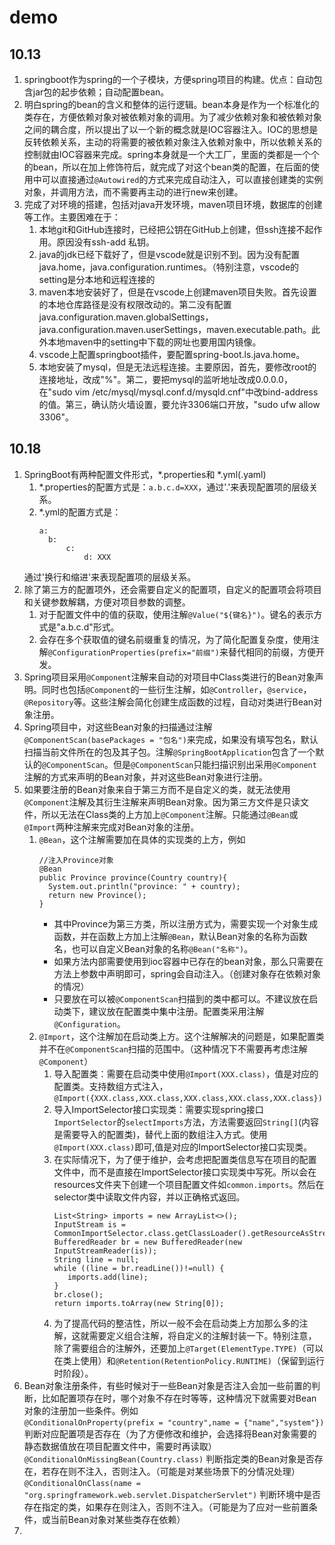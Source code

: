 # demo
## 10.13
1. springboot作为spring的一个子模块，方便spring项目的构建。优点：自动包含jar包的起步依赖；自动配置bean。
2. 明白spring的bean的含义和整体的运行逻辑。bean本身是作为一个标准化的类存在，方便依赖对象对被依赖对象的调用。为了减少依赖对象和被依赖对象之间的耦合度，所以提出了以一个新的概念就是IOC容器注入。IOC的思想是反转依赖关系，主动的将需要的被依赖对象注入依赖对象中，所以依赖关系的控制就由IOC容器来完成。spring本身就是一个大工厂，里面的类都是一个个的bean，所以在加上修饰符后，就完成了对这个bean类的配置，在后面的使用中可以直接通过`@Autowired`的方式来完成自动注入，可以直接创建类的实例对象，并调用方法，而不需要再主动的进行new来创建。
3. 完成了对环境的搭建，包括对java开发环境，maven项目环境，数据库的创建等工作。主要困难在于：
   1. 本地git和GitHub连接时，已经把公钥在GitHub上创建，但ssh连接不起作用。原因没有ssh-add 私钥。
   2. java的jdk已经下载好了，但是vscode就是识别不到。因为没有配置java.home，java.configuration.runtimes。（特别注意，vscode的setting是分本地和远程连接的
   3. maven本地安装好了，但是在vscode上创建maven项目失败。首先设置的本地仓库路径是没有权限改动的。第二没有配置java.configuration.maven.globalSettings，java.configuration.maven.userSettings，maven.executable.path。此外本地maven中的setting中下载的网址也要用国内镜像。
   4. vscode上配置springboot插件，要配置spring-boot.ls.java.home。
   5. 本地安装了mysql，但是无法远程连接。主要原因，首先，要修改root的连接地址，改成"%"。第二，要把mysql的监听地址改成0.0.0.0，在"sudo vim /etc/mysql/mysql.conf.d/mysqld.cnf"中改bind-address的值。第三，确认防火墙设置，要允许3306端口开放，"sudo ufw allow 3306"。


## 10.18
1. SpringBoot有两种配置文件形式，*.properties和 *.yml(.yaml)
   1. *.properties的配置方式是：`a.b.c.d=XXX`，通过'.'来表现配置项的层级关系。
   2. *.yml的配置方式是：
      ```
      a:
      	b:
      		c:
      			d: XXX
      ```
     通过'换行和缩进'来表现配置项的层级关系。
2. 除了第三方的配置项外，还会需要自定义的配置项，自定义的配置项会将项目和关键参数解耦，方便对项目参数的调整。
   1. 对于配置文件中的值的获取，使用注解`@Value("${键名}")`。键名的表示方式是"a.b.c.d"形式。
   2. 会存在多个获取值的键名前缀重复的情况，为了简化配置复杂度，使用注解`@ConfigurationProperties(prefix="前缀")`来替代相同的前缀，方便开发。
3. Spring项目采用`@Component`注解来自动的对项目中Class类进行的Bean对象声明。同时也包括`@Component`的一些衍生注解，如`@Controller`，`@service`，`@Repository`等。这些注解会简化创建生成函数的过程，自动对类进行Bean对象注册。
4. Spring项目中，对这些Bean对象的扫描通过注解`@ComponentScan(basePackages = "包名")`来完成，如果没有填写包名，默认扫描当前文件所在的包及其子包。注解`@SpringBootApplication`包含了一个默认的`@ComponentScan`。但是`@ComponentScan`只能扫描识别出采用`@Component`注解的方式来声明的Bean对象，并对这些Bean对象进行注册。
5. 如果要注册的Bean对象来自于第三方而不是自定义的类，就无法使用`@Component`注解及其衍生注解来声明Bean对象。因为第三方文件是只读文件，所以无法在Class类的上方加上`@Component`注解。只能通过`@Bean`或`@Import`两种注解来完成对Bean对象的注册。
   1. `@Bean`，这个注解需要加在具体的实现类的上方，例如
      ```
      //注入Province对象
      @Bean
      public Province province(Country country){
      	System.out.println("province: " + country);
      	return new Province();
      }
      ```
      * 其中Province为第三方类，所以注册方式为，需要实现一个对象生成函数，并在函数上方加上注解`@Bean`，默认Bean对象的名称为函数名，也可以自定义Bean对象的名称`@Bean("名称")`。<br>
      * 如果方法内部需要使用到ioc容器中已存在的bean对象，那么只需要在方法上参数中声明即可，spring会自动注入。（创建对象存在依赖对象的情况）<br>
      * 只要放在可以被`@ComponentScan`扫描到的类中都可以。不建议放在启动类下，建议放在配置类中集中注册。配置类采用注解`@Configuration`。
   2. `@Import`，这个注解加在启动类上方。这个注解解决的问题是，如果配置类并不在`@ComponentScan`扫描的范围中。（这种情况下不需要再考虑注解`@Component`）
      1. 导入配置类：需要在启动类中使用`@Import(XXX.class)`，值是对应的配置类。支持数组方式注入，`@Import({XXX.class,XXX.class,XXX.class,XXX.class,XXX.class})`
      2. 导入ImportSelector接口实现类：需要实现spring接口`ImportSelector`的`selectImports`方法，方法需要返回`String[]`(内容是需要导入的配置类)，替代上面的数组注入方式。使用`@Import(XXX.class)`即可,值是对应的ImportSelector接口实现类。
      3. 在实际情况下，为了便于维护，会考虑把配置类信息写在项目的配置文件中，而不是直接在ImportSelector接口实现类中写死。所以会在resources文件夹下创建一个项目配置文件如`common.imports`。然后在selector类中读取文件内容，并以正确格式返回。
         ```
         List<String> imports = new ArrayList<>();
         InputStream is = CommonImportSelector.class.getClassLoader().getResourceAsStream("common.imports");
         BufferedReader br = new BufferedReader(new InputStreamReader(is));
         String line = null;
         while ((line = br.readLine())!=null) {
            imports.add(line);
         }
         br.close();
         return imports.toArray(new String[0]);
         ```
      4. 为了提高代码的整洁性，所以一般不会在启动类上方加那么多的注解，这就需要定义组合注解，将自定义的注解封装一下。特别注意，除了需要组合的注解外，还要加上`@Target(ElementType.TYPE)`（可以在类上使用）和`@Retention(RetentionPolicy.RUNTIME)`（保留到运行时阶段）。
6. Bean对象注册条件，有些时候对于一些Bean对象是否注入会加一些前置的判断，比如配置项存在时，哪个对象不存在时等等，这种情况下就需要对Bean对象的注册加一些条件。例如<br>
   `@ConditionalOnProperty(prefix = "country",name = {"name","system"})` 判断对应配置项是否存在（为了方便修改和维护，会选择将Bean对象需要的静态数据值放在项目配置文件中，需要时再读取）<br>
   `@ConditionalOnMissingBean(Country.class)` 判断指定类的Bean对象是否存在，若存在则不注入，否则注入。（可能是对某些场景下的分情况处理）<br>
   `@ConditionalOnClass(name = "org.springframework.web.servlet.DispatcherServlet")` 判断环境中是否存在指定的类，如果存在则注入，否则不注入。（可能是为了应对一些前置条件，或当前Bean对象对某些类存在依赖）
7. 
   
